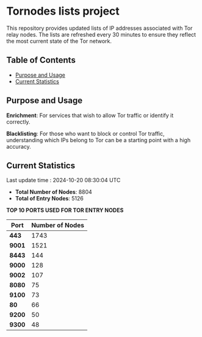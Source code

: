 # Tornodes lists project

This repository provides updated lists of IP addresses associated with Tor relay nodes. The lists are refreshed every 30 minutes to ensure they reflect the most current state of the Tor network.

## Table of Contents

- [Purpose and Usage](#purpose-and-usage)
- [Current Statistics](#current-statistics)


## Purpose and Usage

**Enrichment**: For services that wish to allow Tor traffic or identify it correctly.

**Blacklisting**: For those who want to block or control Tor traffic, understanding which IPs belong to Tor can be a starting point with a high accuracy.

## Current Statistics

Last update time : 2024-10-20 08:30:04 UTC

- **Total Number of Nodes**: 8804
- **Total of Entry Nodes**: 5126

**TOP 10 PORTS USED FOR TOR ENTRY NODES**

| **Port** | **Number of Nodes** |
|------|-----------------|
| **443**   | 1743  |
| **9001**   | 1521  |
| **8443**   | 144  |
| **9000**   | 128  |
| **9002**   | 107  |
| **8080**   | 75  |
| **9100**   | 73  |
| **80**   | 66  |
| **9200**   | 50  |
| **9300**   | 48  |

